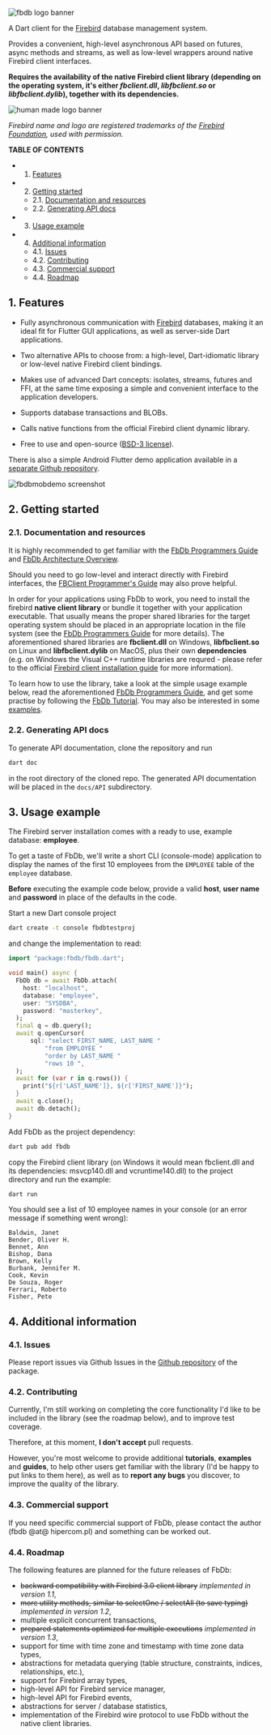 ![fbdb logo banner](fbdb_logo_banner_1080.png)


A Dart client for the [Firebird](https://firebirdsql.org) database management system.

Provides a convenient, high-level asynchronous API based on futures, async methods and streams, as well as low-level wrappers around native Firebird client interfaces.

**Requires the availability of the native Firebird client library (depending on the operating system, it's either *fbclient.dll*, *libfbclient.so* or *libfbclient.dylib*), together with its dependencies.**

![human made logo banner](human_made_1080.png)

*Firebird name and logo are registered trademarks of the [Firebird Foundation](https://www.firebirdsql.org/firebird-foundation), used with permission.*

**TABLE OF CONTENTS**
<!-- vscode-markdown-toc -->
* 1. [Features](#Features)
* 2. [Getting started](#Gettingstarted)
	* 2.1. [Documentation and resources](#Documentationandresources)
	* 2.2. [Generating API docs](#GeneratingAPIdocs)
* 3. [Usage example](#Usageexample)
* 4. [Additional information](#Additionalinformation)
	* 4.1. [Issues](#Issues)
	* 4.2. [Contributing](#Contributing)
	* 4.3. [Commercial support](#Commercialsupport)
	* 4.4. [Roadmap](#Roadmap)

<!-- vscode-markdown-toc-config
	numbering=true
	autoSave=true
	/vscode-markdown-toc-config -->
<!-- /vscode-markdown-toc -->


##  1. <a name='Features'></a>Features
- Fully asynchronous communication with [Firebird](https://firebirdsql.org) databases, making it an ideal fit for Flutter GUI applications, as well as server-side Dart applications.

- Two alternative APIs to choose from: a high-level, Dart-idiomatic library or low-level native Firebird client bindings.

- Makes use of advanced Dart concepts: isolates, streams, futures and FFI, at the same time exposing a simple and convenient interface to the application developers.

- Supports database transactions and BLOBs.

- Calls native functions from the official  Firebird client dynamic library.

- Free to use and open-source ([BSD-3 license](https://github.com/hipercompl/fbdb/blob/main/LICENSE)).

There is also a simple Android Flutter demo application available in a [separate Github repository](https://github.com/hipercompl/fbdbmobdemo).

![fbdbmobdemo screenshot](fbdbmobdemo_scr.png)

##  2. <a name='Gettingstarted'></a>Getting started

###  2.1. <a name='Documentationandresources'></a>Documentation and resources

It is highly recommended to get familiar with the [FbDb Programmers Guide](https://github.com/hipercompl/fbdb/blob/main/doc/fbdb_guide.md) and [FbDb Architecture Overview](https://github.com/hipercompl/fbdb/blob/main/doc/fbdb_arch.md). 

Should you need to go low-level and interact directly with Firebird interfaces, the [FBClient Programmer's Guide](https://github.com/hipercompl/fbdb/blob/main/doc/fbclient_guide.md) may also prove helpful.

In order for your applications using FbDb to work, you need to install the firebird **native client library** or bundle it together with your application executable. That usually means the proper shared libraries for the target operating system should be placed in an appropriate location in the file system (see the [FbDb Programmers Guide](https://github.com/hipercompl/fbdb/blob/main/doc/fbdb_guide.md) for more details). The aforementioned shared libraries are **fbclient.dll** on Windows, **libfbclient.so** on Linux and **libfbclient.dylib** on MacOS, plus their own **dependencies** (e.g. on Windows the Visual C++ runtime libraries are requred - please refer to the official [Firebird client installation guide](https://firebirdsql.org/file/documentation/html/en/firebirddocs/qsg5/firebird-5-quickstartguide.html#qsg5-installing-client) for more information).

To learn how to use the library, take a look at the simple usage example below, read the aforementioned [FbDb Programmers Guide](https://github.com/hipercompl/fbdb/blob/main/doc/fbdb_guide.md), and get some practise by following the [FbDb Tutorial](https://github.com/hipercompl/fbdb/blob/main/doc/fbdb_tutorial.md). You may also be interested in some [examples](https://github.com/hipercompl/fbdb/tree/main/example).

###  2.2. <a name='GeneratingAPIdocs'></a>Generating API docs
To generate API documentation, clone the repository and run
```bash
dart doc
```
in the root directory of the cloned repo. The generated API documentation will be placed in the `docs/API` subdirectory.

##  3. <a name='Usageexample'></a>Usage example
The Firebird server installation comes with a ready to use, example database: **employee**.

To get a taste of FbDb, we'll write a short CLI (console-mode) application to display the names of the first 10 employees from the `EMPLOYEE` table of the `employee` database. 

**Before** executing the example code below, provide a valid **host**, **user name** and **password** in place of the defaults in the code.

Start a new Dart console project
```bash
dart create -t console fbdbtestproj
```

and change the implementation to read:

```dart
import "package:fbdb/fbdb.dart";

void main() async {
  FbDb db = await FbDb.attach(
    host: "localhost",
    database: "employee",
    user: "SYSDBA",
    password: "masterkey",
  );
  final q = db.query();
  await q.openCursor(
      sql: "select FIRST_NAME, LAST_NAME "
          "from EMPLOYEE "
          "order by LAST_NAME "
          "rows 10 ",
  );
  await for (var r in q.rows()) {
    print("${r['LAST_NAME']}, ${r['FIRST_NAME']}");
  }
  await q.close();
  await db.detach();
}
```

Add FbDb as the project dependency:
```bash
dart pub add fbdb
```

copy the Firebird client library (on Windows it would mean fbclient.dll and its dependencies: msvcp140.dll and vcruntime140.dll) to the project directory and run the example:

```bash
dart run
```

You should see a list of 10 employee names in your console (or an error message if something went wrong):
```
Baldwin, Janet
Bender, Oliver H.
Bennet, Ann
Bishop, Dana
Brown, Kelly
Burbank, Jennifer M.
Cook, Kevin
De Souza, Roger
Ferrari, Roberto
Fisher, Pete
```

##  4. <a name='Additionalinformation'></a>Additional information

###  4.1. <a name='Issues'></a>Issues
Please report issues via Github Issues in the [Github repository](https://github.com/hipercompl/fbdb/issues) of the package.

###  4.2. <a name='Contributing'></a>Contributing
Currently, I'm still working on completing the core functionality I'd like to be included in the library (see the roadmap below), and to improve test coverage.

Therefore, at this moment, **I don't accept** pull requests.

However, you're most welcome to provide additional **tutorials**, **examples** and **guides**, to help other users get familiar with the library (I'd be happy to put links to them here), as well as to **report any bugs** you discover, to improve the quality of the library.

###  4.3. <a name='Commercialsupport'></a>Commercial support
If you need specific commercial support of FbDb, please contact the author (fbdb @at@ hipercom.pl) and something can be worked out.

###  4.4. <a name='Roadmap'></a>Roadmap
The following features are planned for the future releases of FbDb:

- ~~backward compatibility with Firebird 3.0 client library~~ *implemented in version 1.1*,
- ~~more utility methods, similar to selectOne / selectAll (to save typing)~~ *implemented in version 1.2*,
- multiple explicit concurrent transactions,
- ~~prepared statements optimized for multiple executions~~ *implemented in version 1.3*,
- support for time with time zone and timestamp with time zone data types,
- abstractions for metadata querying (table structure, constraints, indices, relationships, etc.),
- support for Firebird array types,
- high-level API for Firebird service manager,
- high-level API for Firebird events,
- abstractions for server / database statistics,
- implementation of the Firebird wire protocol to use FbDb without the native client libraries.
